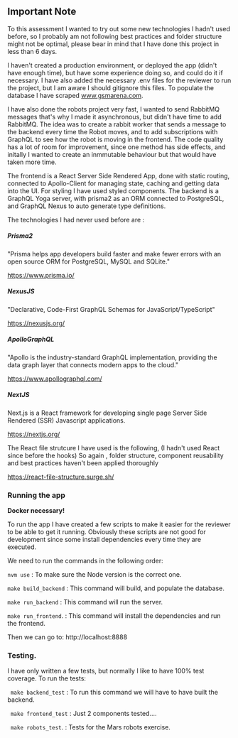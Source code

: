 ## Important Note

To this assessment I wanted to try out some new technologies I hadn't used before, so I probably am not following best practices and folder structure might not be optimal, please bear in mind that I have done this project in less than 6 days. 

I haven't created a production environment, or deployed the app (didn't have enough time), but have some experience doing so, and could do it if necessary.
I have also added the necessary .env files for the reviewer to run the project, but I am aware I should gitignore this files.
To populate the database I have scraped www.gsmarena.com.

I have also done the robots project very fast, I wanted to send RabbitMQ messages that's why I made it asynchronous, but didn't have time to add RabbitMQ. The idea was to create a rabbit worker that sends a message to the backend every time the Robot moves, and to add subscriptions with GraphQL to see how the robot is moving in the frontend. The code quality has a lot of room for improvement, since one method has side effects, and initally I wanted to create an inmmutable behaviour but that would have taken more time.

The frontend is a React Server Side Rendered App, done with static routing, connected to Apollo-Client for managing state, caching and getting data into the UI. For styling I have used styled components. The backend is a GraphQL Yoga server, with prisma2 as an ORM connected to PostgreSQL, and GraphQL Nexus to auto generate type definitions.

The technologies I had never used before are :

##### Prisma2 
"Prisma helps app developers build faster and
make fewer errors with an open source ORM for PostgreSQL, MySQL and SQLite."

https://www.prisma.io/

##### NexusJS
"Declarative, Code-First GraphQL Schemas for JavaScript/TypeScript"

https://nexusjs.org/


##### ApolloGraphQL
"Apollo is the industry-standard GraphQL implementation, providing the data graph layer that connects modern apps to the cloud."

https://www.apollographql.com/


##### NextJS
 Next.js is a React framework for developing single page Server Side Rendered (SSR) Javascript applications.
 
https://nextjs.org/

The React file strutcure I have used is the following, (I hadn't used React since before the hooks) So again , folder structure, component reusability and best practices haven't been applied thoroughly

https://react-file-structure.surge.sh/


### Running the app

**Docker necessary!**

To run the app I have created a few scripts to make it easier for the reviewer to be able to get it running. Obviously these scripts are not good for development since some install dependencies every time they are executed.

We need to run the commands in the following order:

``` nvm use ```    :   To make sure the Node version is the correct one.

``` make build_backend ```  :   This command will build, and populate the database.

``` make run_backend ```    :   This command will run the server.

``` make run_frontend ```.  :   This command will install the dependencies and run the frontend.

Then we can go to: http://localhost:8888

### Testing.

I have only written a few tests, but normally I like to have 100% test coverage. 
To run the tests:

``` make backend_test```    :   To run this command we will have to have built the backend.

``` make frontend_test```   :   Just 2 components tested....

``` make robots_test```.    :   Tests for the Mars robots exercise.






